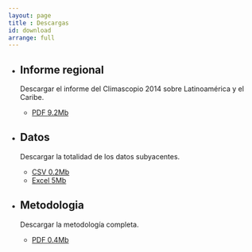 ```yaml
---
layout: page
title : Descargas
id: download
arrange: full
---
```


<ul class="well-list">

  <li>
    <div class="well well-l download download-pdf">
      <h2>Informe regional</h2>
      <p>Descargar el informe del Climascopio 2014 sobre Latinoamérica y el Caribe.</p>
      <ul class="download-list">
        <li>
          <a href="http://global-climatescope.org/es/download/reports/climatescope-2014-lac-es.pdf" title="Descargar el informe regional del Climascopio 2014 completo" class="bttn bttn-success download data-download">PDF <span class="badge">9.2Mb</span></a>
        </li>
      </ul>
    </div>
  </li>

  <li>
    <div class="well well-l download download-data">
      <h2>Datos</h2>
      <p>Descargar la totalidad de los datos subyacentes.</p>
      <ul class="download-list">
        <li>
          <a href="http://global-climatescope.org/es/download/data/climatescope-full.csv" title="Descargar datos Climascopio en formato CSV" class="bttn bttn-success download data-download">CSV <span class="badge">0.2Mb</span></a>
        </li>
        <li>
          <a href="http://global-climatescope.org/es/download/model/climatescope-2014.xlsm" title="Descargar datos Climascopio en formato Excel" class="bttn bttn-success download data-download">Excel <span class="badge">5Mb</span></a>
        </li>
      </ul>
    </div>
  </li>

  <li>
    <div class="well well-l download download-pdf">
      <h2>Metodologia</h2>
      <p>Descargar la metodología completa.</p>
      <ul class="download-list">
        <li>
          <a href="http://global-climatescope.org/es/download/docs/climatescope-2014-methodology-es.pdf" title="Descargar metodologia en formato PDF" class="bttn bttn-success download data-download">PDF <span class="badge">0.4Mb</span></a>
        </li>
      </ul>
    </div>
  </li>

</ul>